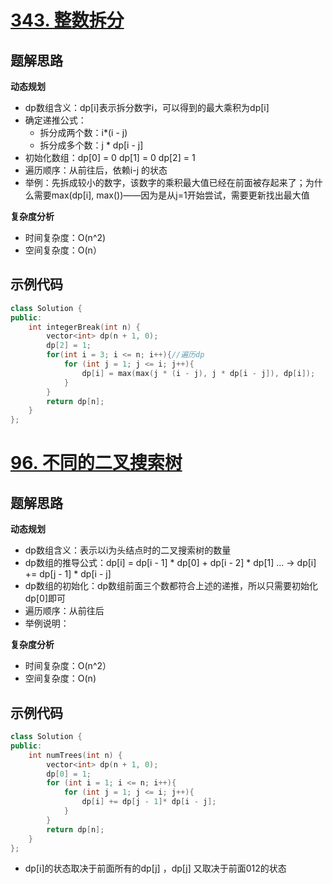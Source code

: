# [343. 整数拆分](https://leetcode.cn/problems/integer-break/)

## 题解思路

**动态规划**

- dp数组含义：dp[i]表示拆分数字i，可以得到的最大乘积为dp[i]
- 确定递推公式：
  - 拆分成两个数：i*(i - j)
  - 拆分成多个数：j * dp[i - j]
- 初始化数组：dp[0] = 0 dp[1] = 0 dp[2] = 1
- 遍历顺序：从前往后，依赖i-j 的状态
- 举例：先拆成较小的数字，该数字的乘积最大值已经在前面被存起来了；为什么需要max(dp[i], max())——因为是从j=1开始尝试，需要更新找出最大值

**复杂度分析**

- 时间复杂度：O(n^2)
- 空间复杂度：O(n）

## 示例代码

```C++
class Solution {
public:
    int integerBreak(int n) {
        vector<int> dp(n + 1, 0);
        dp[2] = 1;
        for(int i = 3; i <= n; i++){//遍历dp
            for (int j = 1; j <= i; j++){
                dp[i] = max(max(j * (i - j), j * dp[i - j]), dp[i]);
            }
        }
        return dp[n];
    }
};
```

# [96. 不同的二叉搜索树 ](https://leetcode.cn/problems/unique-binary-search-trees/)

## 题解思路

**动态规划**

- dp数组含义：表示以i为头结点时的二叉搜索树的数量
- dp数组的推导公式：dp[i] = dp[i - 1] * dp[0] + dp[i - 2] * dp[1] ... -> dp[i] += dp[j - 1] * dp[i - j]
- dp数组的初始化：dp数组前面三个数都符合上述的递推，所以只需要初始化dp[0]即可
- 遍历顺序：从前往后
- 举例说明：

**复杂度分析**

- 时间复杂度：O(n^2）
- 空间复杂度：O(n)

## 示例代码

```C++
class Solution {
public:
    int numTrees(int n) {
        vector<int> dp(n + 1, 0);
        dp[0] = 1;
        for (int i = 1; i <= n; i++){
            for (int j = 1; j <= i; j++){
                dp[i] += dp[j - 1]* dp[i - j];
            }
        }
        return dp[n];
    }
};
```

- dp[i]的状态取决于前面所有的dp[j] ，dp[j] 又取决于前面012的状态
